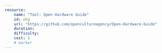 ```yaml
---
resource:
    name: "Tool: Open Hardware Guide"
    id: ohg
    url: "https://github.com/opencultureagency/Open-Hardware-Guide"
    duration: 
    difficulty: 
    cost: 1
    # marker
---
```

